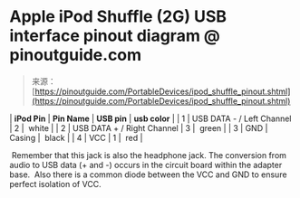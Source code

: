 <!--yml
category: 未分类
date: 2024-05-27 14:37:25
-->

# Apple iPod Shuffle (2G) USB interface pinout diagram @ pinoutguide.com

> 来源：[https://pinoutguide.com/PortableDevices/ipod_shuffle_pinout.shtml](https://pinoutguide.com/PortableDevices/ipod_shuffle_pinout.shtml)

| **iPod Pin** | **Pin Name** | **USB pin** | **usb color** |
| 1 | USB DATA - / Left Channel | 2 |  white |
| 2 | USB DATA + / Right Channel | 3 |  green |
| 3 | GND | Casing |  black |
| 4 | VCC | 1 |  red |

 Remember that this jack is also the headphone jack. The conversion from audio to USB data (+ and -) occurs in the circuit board within the adapter base.  Also there is a common diode between the VCC and GND to ensure perfect isolation of VCC.